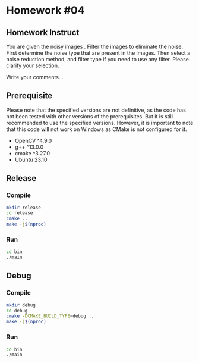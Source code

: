 # Homework #04

## Homework Instruct

You are given the noisy images . Filter the images to eliminate the noise.
First determine the noise type that are present in the images. Then select a noise reduction method, and filter type if you need to use any filter. Please clarify your selection.

Write your comments... 

## Prerequisite

Please note that the specified versions are not definitive, as the code has not been tested with other versions of the prerequisites. But it is still recommended to use the specified versions. However, it is important to note that this code will not work on Windows as CMake is not configured for it.

- OpenCV ^4.9.0
- g++ ^13.0.0
- cmake ^3.27.0
- Ubuntu 23.10

## Release 

### Compile

```bash
mkdir release
cd release
cmake ..
make -j$(nproc)
```

### Run

```bash
cd bin
./main
```

## Debug

### Compile

```bash
mkdir debug
cd debug
cmake -DCMAKE_BUILD_TYPE=debug ..
make -j$(nproc)
```

### Run

```bash
cd bin
./main
```